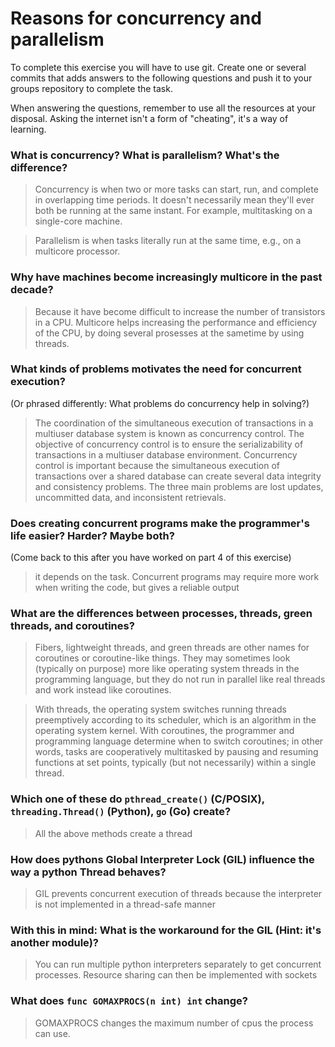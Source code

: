 # Reasons for concurrency and parallelism


To complete this exercise you will have to use git. Create one or several commits that adds answers to the following questions and push it to your groups repository to complete the task.

When answering the questions, remember to use all the resources at your disposal. Asking the internet isn't a form of "cheating", it's a way of learning.

 ### What is concurrency? What is parallelism? What's the difference?
 > Concurrency is when two or more tasks can start, run, and complete in overlapping time periods. It doesn't necessarily mean they'll ever both be running at the same instant. For example, multitasking on a single-core machine.

 > Parallelism is when tasks literally run at the same time, e.g., on a multicore processor.
 
 ### Why have machines become increasingly multicore in the past decade?
 > Because it have become difficult to increase the number of transistors in a CPU. Multicore helps increasing the performance and efficiency of the CPU, by doing several prosesses at the sametime by using threads. 
 
 ### What kinds of problems motivates the need for concurrent execution?
 (Or phrased differently: What problems do concurrency help in solving?)
 > The coordination of the simultaneous execution of transactions in a multiuser database system is known as concurrency control. The objective of concurrency control is to ensure the serializability of transactions in a multiuser database environment. Concurrency control is important because the simultaneous execution of transactions over a shared database can create several data integrity and consistency problems. The three main problems are lost updates, uncommitted data, and inconsistent retrievals.
 
 ### Does creating concurrent programs make the programmer's life easier? Harder? Maybe both?
 (Come back to this after you have worked on part 4 of this exercise)
 > it depends on the task. Concurrent programs may require more work when writing the code, but gives a reliable output
 
 ### What are the differences between processes, threads, green threads, and coroutines?
 > Fibers, lightweight threads, and green threads are other names for coroutines or coroutine-like things. They may sometimes look (typically on purpose) more like operating system threads in the programming language, but they do not run in parallel like real threads and work instead like coroutines.

 > With threads, the operating system switches running threads preemptively according to its scheduler, which is an algorithm in the operating system kernel. With coroutines, the programmer and programming language determine when to switch coroutines; in other words, tasks are cooperatively multitasked by pausing and resuming functions at set points, typically (but not necessarily) within a single thread.


 ### Which one of these do `pthread_create()` (C/POSIX), `threading.Thread()` (Python), `go` (Go) create?
 > All the above methods create a thread
 
 ### How does pythons Global Interpreter Lock (GIL) influence the way a python Thread behaves?
 > GIL prevents concurrent execution of threads because the interpreter is not implemented in a thread-safe manner
 
 ### With this in mind: What is the workaround for the GIL (Hint: it's another module)?
 > You can run multiple python interpreters separately to get concurrent processes. Resource sharing can then be implemented with sockets
 
 ### What does `func GOMAXPROCS(n int) int` change? 
 > GOMAXPROCS changes the maximum number of cpus the process can use.
